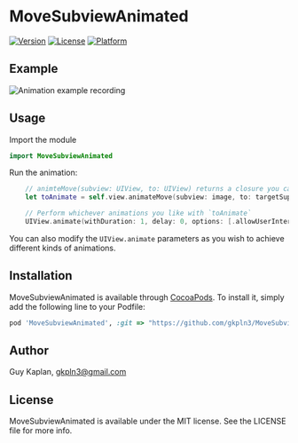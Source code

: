 # MoveSubviewAnimated

[![Version](https://img.shields.io/cocoapods/v/MoveSubviewAnimated.svg?style=flat)](https://cocoapods.org/pods/MoveSubviewAnimated)
[![License](https://img.shields.io/cocoapods/l/MoveSubviewAnimated.svg?style=flat)](https://cocoapods.org/pods/MoveSubviewAnimated)
[![Platform](https://img.shields.io/cocoapods/p/MoveSubviewAnimated.svg?style=flat)](https://cocoapods.org/pods/MoveSubviewAnimated)

## Example
![Animation example recording](https://s6.gifyu.com/images/ezgif-6-ca2772722a9b.gif)

## Usage
Import the module
```swift
import MoveSubviewAnimated
```

Run the animation:
```swift
    // animteMove(subview: UIView, to: UIView) returns a closure you can run inside 
    let toAnimate = self.view.animateMove(subview: image, to: targetSuperView)

    // Perform whichever animations you like with `toAnimate`
    UIView.animate(withDuration: 1, delay: 0, options: [.allowUserInteraction], animations: toAnimate, completion: nil)
```
You can also modify the `UIView.animate` parameters as you wish to achieve different kinds of animations.

## Installation

MoveSubviewAnimated is available through [CocoaPods](https://cocoapods.org). To install
it, simply add the following line to your Podfile:

```ruby
pod 'MoveSubviewAnimated', :git => "https://github.com/gkpln3/MoveSubviewAnimated.git"
```

## Author

Guy Kaplan, gkpln3@gmail.com

## License

MoveSubviewAnimated is available under the MIT license. See the LICENSE file for more info.
